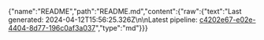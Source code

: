 {"name":"README","path":"README.md","content":{"raw":{"text":"Last generated: 2024-04-12T15:56:25.326Z\n\nLatest pipeline: [c4202e67-e02e-4404-8d77-196c0af3a037](/pipeline/c4202e67-e02e-4404-8d77-196c0af3a037)","type":"md"}}}